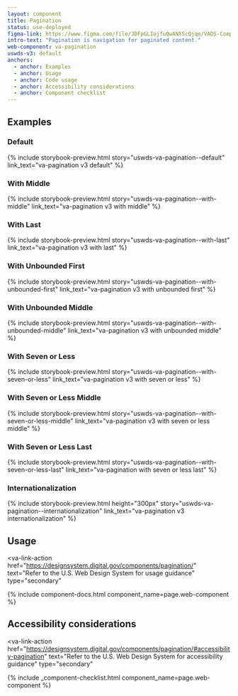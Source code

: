 ```yaml
---
layout: component
title: Pagination
status: use-deployed
figma-link: https://www.figma.com/file/JDFpGLIojfuQwANXScQjqe/VADS-Component-Example-Library?type=design&node-id=1047%3A3408&mode=design&t=VuR2cBxP21GQYVZc-1
intro-text: "Pagination is navigation for paginated content."
web-component: va-pagination
uswds-v3: default
anchors:
  - anchor: Examples 
  - anchor: Usage
  - anchor: Code usage
  - anchor: Accessibility considerations
  - anchor: Component checklist
---
```


## Examples

### Default

{% include storybook-preview.html story="uswds-va-pagination--default" link_text="va-pagination v3 default" %}

### With Middle

{% include storybook-preview.html story="uswds-va-pagination--with-middle" link_text="va-pagination v3 with middle" %}

### With Last

{% include storybook-preview.html story="uswds-va-pagination--with-last" link_text="va-pagination v3 with last" %}

### With Unbounded First

{% include storybook-preview.html story="uswds-va-pagination--with-unbounded-first" link_text="va-pagination v3 with unbounded first" %}

### With Unbounded Middle

{% include storybook-preview.html story="uswds-va-pagination--with-unbounded-middle" link_text="va-pagination v3 with unbounded middle" %}

### With Seven or Less

{% include storybook-preview.html story="uswds-va-pagination--with-seven-or-less" link_text="va-pagination v3 with seven or less" %}

### With Seven or Less Middle

{% include storybook-preview.html story="uswds-va-pagination--with-seven-or-less-middle" link_text="va-pagination v3 with seven or less middle" %}

### With Seven or Less Last

{% include storybook-preview.html story="uswds-va-pagination--with-seven-or-less-last" link_text="va-pagination with seven or less last" %}

### Internationalization

{% include storybook-preview.html height="300px" story="uswds-va-pagination--internationalization" link_text="va-pagination v3 internationalization" %}

## Usage

<va-link-action
  href="https://designsystem.digital.gov/components/pagination/"
  text="Refer to the U.S. Web Design System for usage guidance"
  type="secondary"
></va-link-action>

{% include component-docs.html component_name=page.web-component %}

## Accessibility considerations

<va-link-action
  href="https://designsystem.digital.gov/components/pagination/#accessibility-pagination"
  text="Refer to the U.S. Web Design System for accessibility guidance"
  type="secondary"
></va-link-action>

{% include _component-checklist.html component_name=page.web-component %}